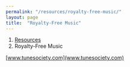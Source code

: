 ```yaml
---
permalink: "/resources/royalty-free-music/"
layout: page
title:  "Royalty-Free Music"
---
```


<ol class="breadcrumb">
  <li><a href="/resources">Resources</a></li>
  <li>Royalty-Free Music</li>
</ol>


[www.tunesociety.com](www.tunesociety.com)

